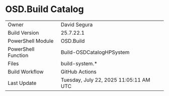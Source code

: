 ﻿# OSD.Build Catalog

| | |
|-|-|
| Owner | David Segura |
| Build Version | 25.7.22.1 |
| PowerShell Module | OSD.Build |
| PowerShell Function | Build-OSDCatalogHPSystem |
| Files | build-system.* |
| Build Workflow | GitHub Actions |
| Last Update | Tuesday, July 22, 2025 11:05:11 AM UTC |
